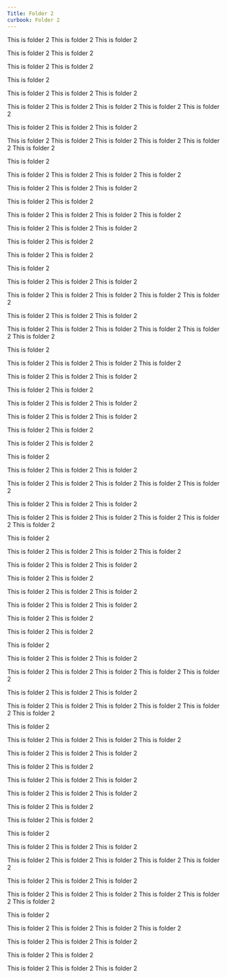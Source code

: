 ```yaml
---
Title: Folder 2
curbook: Folder 2
---
```


This is folder 2
This is folder 2
This is folder 2


This is folder 2
This is folder 2


This is folder 2
This is folder 2

This is folder 2

This is folder 2
This is folder 2
This is folder 2

This is folder 2
This is folder 2
This is folder 2
This is folder 2
This is folder 2

This is folder 2
This is folder 2
This is folder 2


This is folder 2
This is folder 2
This is folder 2
This is folder 2
This is folder 2
This is folder 2

This is folder 2

This is folder 2
This is folder 2
This is folder 2
This is folder 2

This is folder 2
This is folder 2
This is folder 2

This is folder 2
This is folder 2

This is folder 2
This is folder 2
This is folder 2
This is folder 2


This is folder 2
This is folder 2
This is folder 2


This is folder 2
This is folder 2


This is folder 2
This is folder 2

This is folder 2

This is folder 2
This is folder 2
This is folder 2

This is folder 2
This is folder 2
This is folder 2
This is folder 2
This is folder 2

This is folder 2
This is folder 2
This is folder 2


This is folder 2
This is folder 2
This is folder 2
This is folder 2
This is folder 2
This is folder 2

This is folder 2

This is folder 2
This is folder 2
This is folder 2
This is folder 2

This is folder 2
This is folder 2
This is folder 2

This is folder 2
This is folder 2

This is folder 2
This is folder 2
This is folder 2

This is folder 2
This is folder 2
This is folder 2


This is folder 2
This is folder 2


This is folder 2
This is folder 2

This is folder 2

This is folder 2
This is folder 2
This is folder 2

This is folder 2
This is folder 2
This is folder 2
This is folder 2
This is folder 2

This is folder 2
This is folder 2
This is folder 2


This is folder 2
This is folder 2
This is folder 2
This is folder 2
This is folder 2
This is folder 2

This is folder 2

This is folder 2
This is folder 2
This is folder 2
This is folder 2

This is folder 2
This is folder 2
This is folder 2

This is folder 2
This is folder 2

This is folder 2
This is folder 2
This is folder 2


This is folder 2
This is folder 2
This is folder 2


This is folder 2
This is folder 2


This is folder 2
This is folder 2

This is folder 2

This is folder 2
This is folder 2
This is folder 2

This is folder 2
This is folder 2
This is folder 2
This is folder 2
This is folder 2

This is folder 2
This is folder 2
This is folder 2


This is folder 2
This is folder 2
This is folder 2
This is folder 2
This is folder 2
This is folder 2

This is folder 2

This is folder 2
This is folder 2
This is folder 2
This is folder 2

This is folder 2
This is folder 2
This is folder 2

This is folder 2
This is folder 2

This is folder 2
This is folder 2
This is folder 2


This is folder 2
This is folder 2
This is folder 2


This is folder 2
This is folder 2


This is folder 2
This is folder 2

This is folder 2

This is folder 2
This is folder 2
This is folder 2

This is folder 2
This is folder 2
This is folder 2
This is folder 2
This is folder 2

This is folder 2
This is folder 2
This is folder 2


This is folder 2
This is folder 2
This is folder 2
This is folder 2
This is folder 2
This is folder 2

This is folder 2

This is folder 2
This is folder 2
This is folder 2
This is folder 2

This is folder 2
This is folder 2
This is folder 2

This is folder 2
This is folder 2

This is folder 2
This is folder 2
This is folder 2
